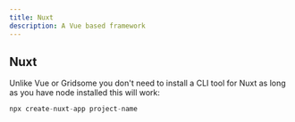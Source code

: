 ```yaml
---
title: Nuxt
description: A Vue based framework
---
```

## Nuxt

Unlike Vue or Gridsome you don't need to install a CLI tool for Nuxt as long as you have node installed this will work:

```javascript
npx create-nuxt-app project-name
```
